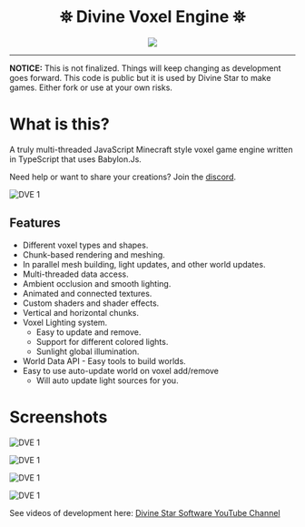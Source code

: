 <h1 align="center">
 ⛯ Divine Voxel Engine ⛯
</h1>

<p align="center">
<img src="https://divine-star-software.github.io/DigitalAssets/images/logo-small.png">
</p>

---

**NOTICE:**
This is not finalized. Things will keep changing as development goes forward. 
This code is public but it is used by Divine Star to make games.
Either fork or use at your own risks.

# What is this?

A truly multi-threaded JavaScript Minecraft style voxel game engine written in TypeScript that uses Babylon.Js.

Need help or want to share your creations? Join the [discord](https://discord.gg/98xEVU7TKn).

![DVE 1](https://divine-star-software.github.io/DigitalAssets/images/DVE/DVE-RM3.JPG)

## Features

- Different voxel types and shapes.
- Chunk-based rendering and meshing.
- In parallel mesh building, light updates, and other world updates.
- Multi-threaded data access.
- Ambient occlusion and smooth lighting.
- Animated and connected textures.
- Custom shaders and shader effects.
- Vertical and horizontal chunks.
- Voxel Lighting system.
  - Easy to update and remove.
  - Support for different colored lights.
  - Sunlight global illumination.
- World Data API - Easy tools to build worlds.
- Easy to use auto-update world on voxel add/remove
  - Will auto update light sources for you.

# Screenshots 

![DVE 1](https://divine-star-software.github.io/DigitalAssets/images/DVE/DVE-RM1.PNG)

![DVE 1](https://divine-star-software.github.io/DigitalAssets/images/DVE/DVE-RM2.PNG)

![DVE 1](https://divine-star-software.github.io/DigitalAssets/images/DVE/DVE-RM4.PNG)

![DVE 1](https://divine-star-software.github.io/DigitalAssets/images/DVE/DVE-RM5.PNG)

See videos of development here:
[Divine Star Software YouTube Channel](https://www.youtube.com/channel/UC6n2h7qiuEHI6oLLvod5wdg)


